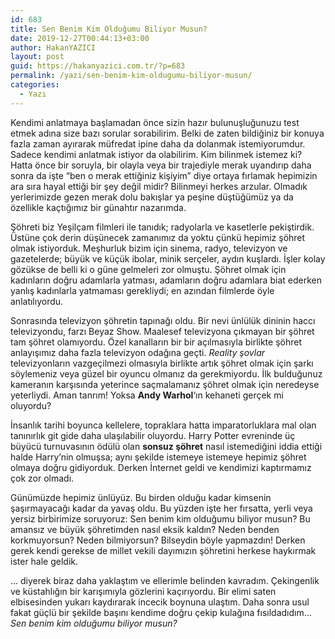 ```yaml
---
id: 683
title: Sen Benim Kim Olduğumu Biliyor Musun?
date: 2019-12-27T00:44:13+03:00
author: HakanYAZICI
layout: post
guid: https://hakanyazici.com.tr/?p=683
permalink: /yazi/sen-benim-kim-oldugumu-biliyor-musun/
categories:
  - Yazı
---
```

Kendimi anlatmaya başlamadan önce sizin hazır bulunuşluğunuzu test etmek adına size bazı sorular sorabilirim. Belki de zaten bildiğiniz bir konuya fazla zaman ayırarak müfredat ipine daha da dolanmak istemiyorumdur. Sadece kendimi anlatmak istiyor da olabilirim. Kim bilinmek istemez ki? Hatta önce bir soruyla, bir olayla veya bir trajediyle merak uyandırıp daha sonra da işte &#8220;ben o merak ettiğiniz kişiyim&#8221; diye ortaya fırlamak hepimizin ara sıra hayal ettiği bir şey değil midir? Bilinmeyi herkes arzular. Olmadık yerlerimizde gezen merak dolu bakışlar ya peşine düştüğümüz ya da özellikle kaçtığımız bir günahtır nazarımda.

Şöhreti biz Yeşilçam filmleri ile tanıdık; radyolarla ve kasetlerle pekiştirdik. Üstüne çok derin düşünecek zamanımız da yoktu çünkü hepimiz şöhret olmak istiyorduk. Meşhurluk bizim için sinema, radyo, televizyon ve gazetelerde; büyük ve küçük ibolar, minik serçeler, aydın kuşlardı. İşler kolay gözükse de belli ki o güne gelmeleri zor olmuştu. Şöhret olmak için kadınların doğru adamlarla yatması, adamların doğru adamlara biat ederken yanlış kadınlarla yatmaması gerekliydi; en azından filmlerde öyle anlatılıyordu.

Sonrasında televizyon şöhretin tapınağı oldu. Bir nevi ünlülük dininin haccı televizyondu, farzı Beyaz Show. Maalesef televizyona çıkmayan bir şöhret tam şöhret olamıyordu. Özel kanalların bir bir açılmasıyla birlikte şöhret anlayışımız daha fazla televizyon odağına geçti. _Reality şovlar_ televizyonların vazgeçilmezi olmasıyla birlikte artık şöhret olmak için şarkı söylemeniz veya güzel bir oyuncu olmanız da gerekmiyordu. İlk bulduğunuz kameranın karşısında yeterince saçmalamanız şöhret olmak için neredeyse yeterliydi. Aman tanrım! Yoksa **Andy Warhol**&#8216;ın kehaneti gerçek mi oluyordu?

İnsanlık tarihi boyunca kellelere, topraklara hatta imparatorluklara mal olan tanınırlık git gide daha ulaşılabilir oluyordu. Harry Potter evreninde üç büyücü turnuvasının ödülü olan **sonsuz şöhret** nasıl istemediğini iddia ettiği halde Harry&#8217;nin olmuşsa; aynı şekilde istemeye istemeye hepimiz şöhret olmaya doğru gidiyorduk. Derken İnternet geldi ve kendimizi kaptırmamız çok zor olmadı.

Günümüzde hepimiz ünlüyüz. Bu birden olduğu kadar kimsenin şaşırmayacağı kadar da yavaş oldu. Bu yüzden işte her fırsatta, yerli veya yersiz birbirimize soruyoruz: Sen benim kim olduğumu biliyor musun? Bu amansız ve büyük şöhretimden nasıl eksik kaldın? Neden benden korkmuyorsun? Neden bilmiyorsun? Bilseydin böyle yapmazdın! Derken gerek kendi gerekse de millet vekili dayımızın şöhretini herkese haykırmak ister hale geldik.

&#8230; diyerek biraz daha yaklaştım ve ellerimle belinden kavradım. Çekingenlik ve küstahlığın bir karışımıyla gözlerini kaçırıyordu. Bir elimi saten elbisesinden yukarı kaydırarak incecik boynuna ulaştım. Daha sonra usul fakat güçlü bir şekilde başını kendime doğru çekip kulağına fısıldadıdım&#8230; _Sen benim kim olduğumu biliyor musun?_